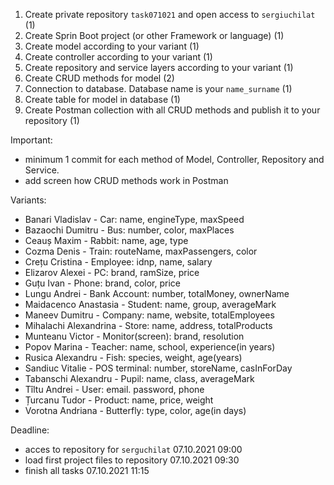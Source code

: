 1. Create private repository ``task071021`` and open access to ``sergiuchilat`` (1)
2. Create Sprin Boot project (or other Framework or language) (1)
3. Create model according to your variant (1)
4. Create controller according to your variant (1)
5. Create repository and service layers according to your variant (1)
6. Create CRUD methods for model (2)
7. Connection to database. Database name is your ``name_surname`` (1)
8. Create table for model in database (1)
9. Create Postman collection with all CRUD methods and publish it to your repository (1)

Important: 
+ minimum 1 commit for each method of Model, Controller, Repository and Service.
+ add screen how CRUD methods work in Postman

Variants: 
+ Banari Vladislav - Car: name, engineType, maxSpeed
+ Bazaochi Dumitru - Bus: number, color, maxPlaces
+ Ceauș Maxim - Rabbit: name, age, type
+ Cozma Denis	- Train: routeName, maxPassengers, color
+ Crețu Cristina - Employee: idnp, name, salary  
+ Elizarov Alexei	- PC: brand, ramSize, price
+ Guțu Ivan	- Phone: brand, color, price
+ Lungu Andrei - Bank Account: number, totalMoney, ownerName
+ Maidacenco Anastasia - Student: name, group, averageMark
+ Maneev Dumitru - Company: name, website, totalEmployees
+ Mihalachi Alexandrina	- Store: name, address, totalProducts
+ Munteanu Victor	- Monitor(screen): brand, resolution
+ Popov Marina - Teacher: name, school, experience(in years)
+ Rusica Alexandru - Fish: species, weight, age(years)
+ Sandiuc Vitalie	- POS terminal: number, storeName, casInForDay
+ Tabanschi Alexandru	- Pupil: name, class, averageMark
+ Tîltu Andrei - User: email. password, phone
+ Țurcanu Tudor	- Product: name, price, weight
+ Vorotna Andriana - Butterfly: type, color, age(in days)

Deadline:
+ acces to repository for ``serguchilat`` 07.10.2021 09:00
+ load first project files to repository 07.10.2021 09:30
+ finish all tasks 07.10.2021 11:15
